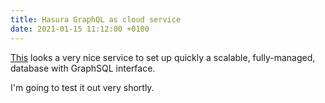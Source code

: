 ```yaml
---
title: Hasura GraphQL as cloud service
date: 2021-01-15 11:12:00 +0100
---
```




[This](https://hasura.io/) looks a very nice service to set up quickly a scalable, fully-managed, database with GraphSQL interface.

I'm going to test it out very shortly.